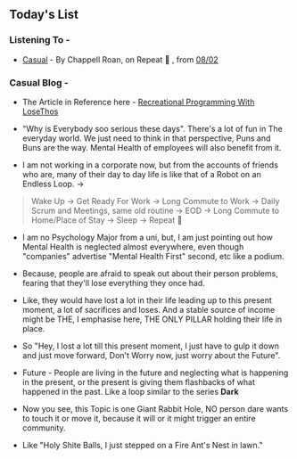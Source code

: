 ## Today's List

### Listening To -

- [Casual](https://music.apple.com/in/album/casual/1677041299?i=1677041300) - By Chappell Roan, on Repeat 🔁 , from [08/02](08-02.md)

### Casual Blog - 

 - The Article in Reference here - [Recreational Programming With LoseThos](https://www.osnews.com/story/23796/recreational-programming-with-losethos/)

 - "Why is Everybody soo serious these days". There's a lot of fun in The everyday world. We just need to think in that perspective, Puns and Buns are the way. Mental Health of employees will also benefit from it.

 - I am not working in a corporate now, but from the accounts of friends who are, many of their day to day life is like that of a Robot on an Endless Loop. -><br>
> Wake Up -> Get Ready For Work -> Long Commute to Work ->  Daily Scrum and Meetings, same old routine -> EOD -> Long Commute to Home/Place of Stay -> Sleep -> Repeat 🔁

- I am no Psychology Major from a uni, but, I am just pointing out how Mental Health is neglected almost everywhere, even though "companies" advertise "Mental Health First" second, etc like a podium.

- Because, people are afraid to speak out about their person problems, fearing that they'll lose everything they once had.

- Like, they would have lost a lot in their life leading up to this present moment, a lot of sacrifices and loses. And a stable source of income might be THE, I emphasise here, THE ONLY PILLAR holding their life in place.

- So "Hey, I lost a lot till this present moment, I just have to gulp it down and just move forward, Don't Worry now, just worry about the Future".

- Future - People are living in the future and neglecting what is happening in the present, or the present is giving them flashbacks of what happened in the past. Like a loop similar to the series **Dark**

- Now you see, this Topic is one Giant Rabbit Hole, NO person dare wants to touch it or move it, because it will or it might trigger an entire community.

- Like "Holy Shite Balls, I just stepped on a Fire Ant's Nest in lawn."